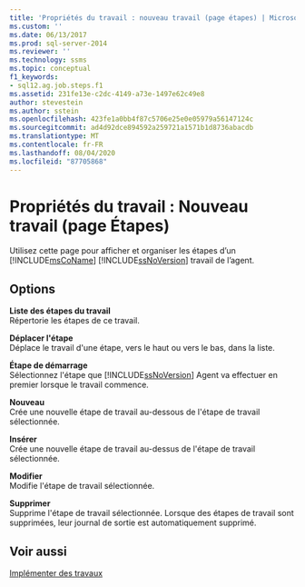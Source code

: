 ```yaml
---
title: 'Propriétés du travail : nouveau travail (page étapes) | Microsoft Docs'
ms.custom: ''
ms.date: 06/13/2017
ms.prod: sql-server-2014
ms.reviewer: ''
ms.technology: ssms
ms.topic: conceptual
f1_keywords:
- sql12.ag.job.steps.f1
ms.assetid: 231fe13e-c2dc-4149-a73e-1497e62c49e8
author: stevestein
ms.author: sstein
ms.openlocfilehash: 423fe1a0bb4f87c5706e25e0e05979a56147124c
ms.sourcegitcommit: ad4d92dce894592a259721a1571b1d8736abacdb
ms.translationtype: MT
ms.contentlocale: fr-FR
ms.lasthandoff: 08/04/2020
ms.locfileid: "87705868"
---
```

# <a name="job-propertiesnew-job-steps-page"></a>Propriétés du travail : Nouveau travail (page Étapes)
  Utilisez cette page pour afficher et organiser les étapes d’un [!INCLUDE[msCoName](../../includes/msconame-md.md)] [!INCLUDE[ssNoVersion](../../includes/ssnoversion-md.md)] travail de l’agent.  
  
## <a name="options"></a>Options  
 **Liste des étapes du travail**  
 Répertorie les étapes de ce travail.  
  
 **Déplacer l'étape**  
 Déplace le travail d'une étape, vers le haut ou vers le bas, dans la liste.  
  
 **Étape de démarrage**  
 Sélectionnez l'étape que [!INCLUDE[ssNoVersion](../../includes/ssnoversion-md.md)] Agent va effectuer en premier lorsque le travail commence.  
  
 **Nouveau**  
 Crée une nouvelle étape de travail au-dessous de l'étape de travail sélectionnée.  
  
 **Insérer**  
 Crée une nouvelle étape de travail au-dessus de l'étape de travail sélectionnée.  
  
 **Modifier**  
 Modifie l'étape de travail sélectionnée.  
  
 **Supprimer**  
 Supprime l'étape de travail sélectionnée. Lorsque des étapes de travail sont supprimées, leur journal de sortie est automatiquement supprimé.  
  
## <a name="see-also"></a>Voir aussi  
 [Implémenter des travaux](implement-jobs.md)  
  
  
